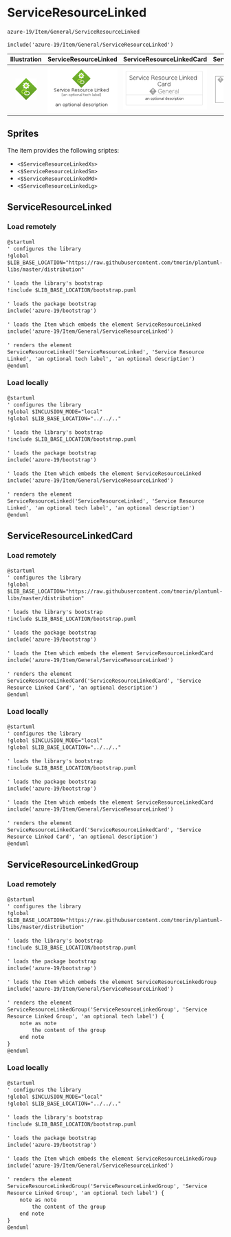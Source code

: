 # ServiceResourceLinked


```text
azure-19/Item/General/ServiceResourceLinked
```

```text
include('azure-19/Item/General/ServiceResourceLinked')
```



| Illustration | ServiceResourceLinked | ServiceResourceLinkedCard | ServiceResourceLinkedGroup |
| :---: | :---: | :---: | :---: |
| ![illustration for Illustration](../../../azure-19/Item/General/ServiceResourceLinked.png) | ![illustration for ServiceResourceLinked](../../../azure-19/Item/General/ServiceResourceLinked.Local.png) | ![illustration for ServiceResourceLinkedCard](../../../azure-19/Item/General/ServiceResourceLinkedCard.Local.png) | ![illustration for ServiceResourceLinkedGroup](../../../azure-19/Item/General/ServiceResourceLinkedGroup.Local.png) |



## Sprites
The item provides the following sriptes:

- `<$ServiceResourceLinkedXs>`
- `<$ServiceResourceLinkedSm>`
- `<$ServiceResourceLinkedMd>`
- `<$ServiceResourceLinkedLg>`





## ServiceResourceLinked

### Load remotely
```plantuml
@startuml
' configures the library
!global $LIB_BASE_LOCATION="https://raw.githubusercontent.com/tmorin/plantuml-libs/master/distribution"

' loads the library's bootstrap
!include $LIB_BASE_LOCATION/bootstrap.puml

' loads the package bootstrap
include('azure-19/bootstrap')

' loads the Item which embeds the element ServiceResourceLinked
include('azure-19/Item/General/ServiceResourceLinked')

' renders the element
ServiceResourceLinked('ServiceResourceLinked', 'Service Resource Linked', 'an optional tech label', 'an optional description')
@enduml
```

### Load locally
```plantuml
@startuml
' configures the library
!global $INCLUSION_MODE="local"
!global $LIB_BASE_LOCATION="../../.."

' loads the library's bootstrap
!include $LIB_BASE_LOCATION/bootstrap.puml

' loads the package bootstrap
include('azure-19/bootstrap')

' loads the Item which embeds the element ServiceResourceLinked
include('azure-19/Item/General/ServiceResourceLinked')

' renders the element
ServiceResourceLinked('ServiceResourceLinked', 'Service Resource Linked', 'an optional tech label', 'an optional description')
@enduml
```

## ServiceResourceLinkedCard

### Load remotely
```plantuml
@startuml
' configures the library
!global $LIB_BASE_LOCATION="https://raw.githubusercontent.com/tmorin/plantuml-libs/master/distribution"

' loads the library's bootstrap
!include $LIB_BASE_LOCATION/bootstrap.puml

' loads the package bootstrap
include('azure-19/bootstrap')

' loads the Item which embeds the element ServiceResourceLinkedCard
include('azure-19/Item/General/ServiceResourceLinked')

' renders the element
ServiceResourceLinkedCard('ServiceResourceLinkedCard', 'Service Resource Linked Card', 'an optional description')
@enduml
```

### Load locally
```plantuml
@startuml
' configures the library
!global $INCLUSION_MODE="local"
!global $LIB_BASE_LOCATION="../../.."

' loads the library's bootstrap
!include $LIB_BASE_LOCATION/bootstrap.puml

' loads the package bootstrap
include('azure-19/bootstrap')

' loads the Item which embeds the element ServiceResourceLinkedCard
include('azure-19/Item/General/ServiceResourceLinked')

' renders the element
ServiceResourceLinkedCard('ServiceResourceLinkedCard', 'Service Resource Linked Card', 'an optional description')
@enduml
```

## ServiceResourceLinkedGroup

### Load remotely
```plantuml
@startuml
' configures the library
!global $LIB_BASE_LOCATION="https://raw.githubusercontent.com/tmorin/plantuml-libs/master/distribution"

' loads the library's bootstrap
!include $LIB_BASE_LOCATION/bootstrap.puml

' loads the package bootstrap
include('azure-19/bootstrap')

' loads the Item which embeds the element ServiceResourceLinkedGroup
include('azure-19/Item/General/ServiceResourceLinked')

' renders the element
ServiceResourceLinkedGroup('ServiceResourceLinkedGroup', 'Service Resource Linked Group', 'an optional tech label') {
    note as note
        the content of the group
    end note
}
@enduml
```

### Load locally
```plantuml
@startuml
' configures the library
!global $INCLUSION_MODE="local"
!global $LIB_BASE_LOCATION="../../.."

' loads the library's bootstrap
!include $LIB_BASE_LOCATION/bootstrap.puml

' loads the package bootstrap
include('azure-19/bootstrap')

' loads the Item which embeds the element ServiceResourceLinkedGroup
include('azure-19/Item/General/ServiceResourceLinked')

' renders the element
ServiceResourceLinkedGroup('ServiceResourceLinkedGroup', 'Service Resource Linked Group', 'an optional tech label') {
    note as note
        the content of the group
    end note
}
@enduml
```

